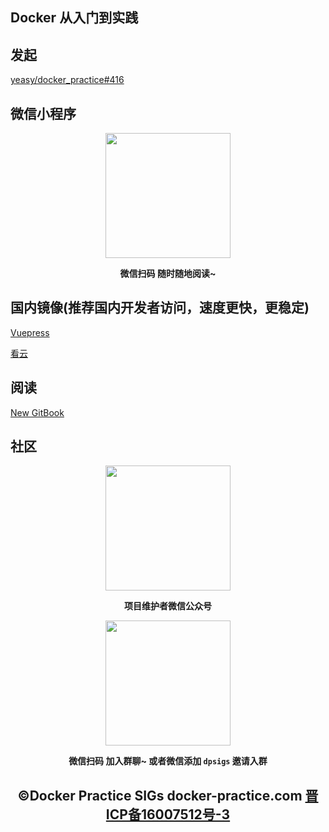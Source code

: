 ## Docker 从入门到实践

## 发起

[yeasy/docker_practice#416](https://github.com/yeasy/docker_practice/issues/416)

## 微信小程序

<p align="center">
<img width="200" src="https://dpsigs.coding.net/p/docker_practice/d/docker-practice.com/git/raw/master/49682252-3ac4c500-faec-11e8-86ab-eafe0139be6b.jpg">
</p>

<p align="center"><strong>微信扫码 随时随地阅读~</strong></p>


## 国内镜像(推荐国内开发者访问，速度更快，更稳定)

[Vuepress](https://vuepress.mirror.docker-practice.com)

[看云](https://www.kancloud.cn/docker_practice/docker_practice)

## 阅读

[New GitBook](https://gitbook.docker-practice.com)

## 社区

<p align="center">
<img width="200" src="https://dpsigs.coding.net/p/docker_practice/d/docker-practice.com/git/raw/master/46847944-84a96b80-ce19-11e8-9f0c-ec84b2ac463e.jpg">
</p>

<p align="center"><strong>项目维护者微信公众号</strong></p>

<p align="center">
<img width="200" src="https://dpsigs.coding.net/p/docker_practice/d/docker-practice.com/git/raw/master/wechat.jpg">
</p>

<p align="center"><strong>微信扫码 加入群聊~ 或者微信添加 <code>dpsigs</code> 邀请入群</strong></p>


<h2 align="center">©Docker Practice SIGs docker-practice.com <a href="http://beian.miit.gov.cn/"><strong>晋ICP备16007512号-3</strong></a></h2>
